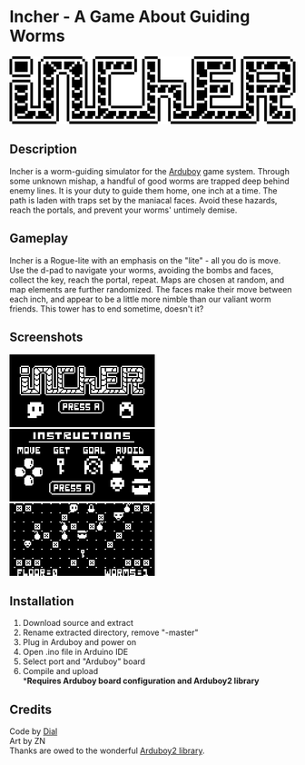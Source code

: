 # Incher - A Game About Guiding Worms
![Title](screenshots/title.gif?raw=true)

## Description
Incher is a worm-guiding simulator for the [Arduboy](https://arduboy.com) game system. Through some unknown mishap, a handful of good worms are trapped deep behind enemy lines. It is your duty to guide them home, one inch at a time. The path is laden with traps set by the maniacal faces. Avoid these hazards, reach the portals, and prevent your worms' untimely demise.

## Gameplay
Incher is a Rogue-lite with an emphasis on the "lite" - all you do is move. Use the d-pad to navigate your worms, avoiding the bombs and faces, collect the key, reach the portal, repeat. Maps are chosen at random, and map elements are further randomized. The faces make their move between each inch, and appear to be a little more nimble than our valiant worm friends. This tower has to end sometime, doesn't it?

## Screenshots
![A](screenshots/a.gif?raw=true)
![B](screenshots/b.gif?raw=true)
![C](screenshots/c.gif?raw=true)

## Installation
1. Download source and extract
2. Rename extracted directory, remove "-master"
3. Plug in Arduboy and power on
3. Open .ino file in Arduino IDE
4. Select port and "Arduboy" board
5. Compile and upload</br>
***Requires Arduboy board configuration and Arduboy2 library**

## Credits
Code by [Dial](https://dleinhellios.com)</br>
Art by ZN</br>
Thanks are owed to the wonderful [Arduboy2 library](https://github.com/MLXXXp/Arduboy2).
